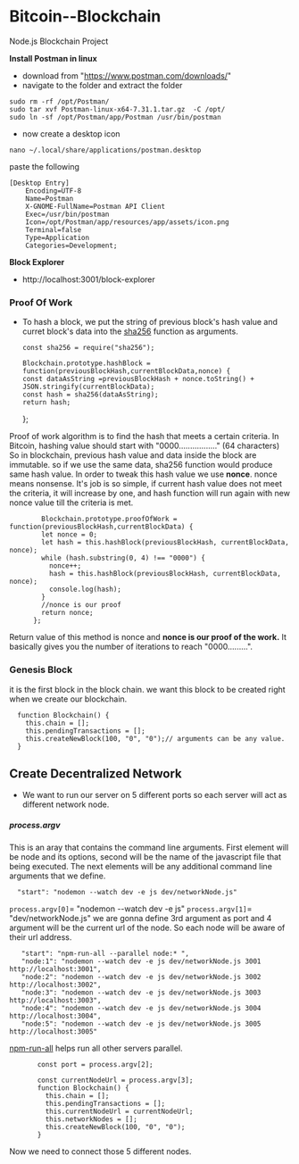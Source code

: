 # Bitcoin--Blockchain
Node.js Blockchain Project



**Install Postman in linux**
- download from "https://www.postman.com/downloads/"
- navigate to the folder and extract the folder
```
sudo rm -rf /opt/Postman/
sudo tar xvf Postman-linux-x64-7.31.1.tar.gz  -C /opt/
sudo ln -sf /opt/Postman/app/Postman /usr/bin/postman
```
- now create a desktop icon
```
nano ~/.local/share/applications/postman.desktop
```
paste the following
```
[Desktop Entry]
	Encoding=UTF-8
	Name=Postman
	X-GNOME-FullName=Postman API Client
	Exec=/usr/bin/postman
	Icon=/opt/Postman/app/resources/app/assets/icon.png
	Terminal=false
	Type=Application
	Categories=Development;
```
**Block Explorer**
- http://localhost:3001/block-explorer

### Proof Of Work
- To hash a block, we put the string of previous block's hash value and curret block's data into the [sha256](https://www.npmjs.com/package/sha256) function as arguments. 
 
      const sha256 = require("sha256");

      Blockchain.prototype.hashBlock = function(previousBlockHash,currentBlockData,nonce) {
      const dataAsString =previousBlockHash + nonce.toString() + JSON.stringify(currentBlockData);
      const hash = sha256(dataAsString);
      return hash;
    };
    
Proof of work algorithm is to find the hash that meets a certain criteria. In Bitcoin, hashing value should start with "0000................." (64 characters) So in blockchain, previous hash value and data inside the block are immutable. so if we use the same data, sha256 function would produce same hash value. In order to tweak this hash value we use **nonce**. nonce means nonsense. It's job is so simple, if current hash value does not meet the criteria, it will increase by one, and hash function will run again with new nonce value till the criteria is met.

            Blockchain.prototype.proofOfWork = function(previousBlockHash,currentBlockData) {
            let nonce = 0;
            let hash = this.hashBlock(previousBlockHash, currentBlockData, nonce);
            while (hash.substring(0, 4) !== "0000") {
              nonce++;
              hash = this.hashBlock(previousBlockHash, currentBlockData, nonce);
              console.log(hash);
            }
            //nonce is our proof
            return nonce;
          };
          
 Return value of this method is nonce and **nonce is our proof of the work.** It basically gives you the number of iterations to reach "0000.........". 
 
### Genesis Block
it is the first block in the block chain. we want this block to be created right when we create our blockchain. 

      function Blockchain() {
        this.chain = [];
        this.pendingTransactions = [];
        this.createNewBlock(100, "0", "0");// arguments can be any value.
      }

 ## Create Decentralized Network
 - We want to run our server on 5 different ports so each server will act as different network node.
 
 ##### process.argv
   This is an aray that contains the command line arguments. First element will be node and its options, second will be the name of the javascript file that being executed. The next elements will be any additional command line arguments that we define. 
     
      "start": "nodemon --watch dev -e js dev/networkNode.js"
`process.argv[0]`= "nodemon --watch dev -e js"
`process.argv[1]`= "dev/networkNode.js"
we are gonna define 3rd argument as port and 4 argument will be the current url of the node. So each node will be aware of their url address.

       "start": "npm-run-all --parallel node:* ",
       "node:1": "nodemon --watch dev -e js dev/networkNode.js 3001 http://localhost:3001",
       "node:2": "nodemon --watch dev -e js dev/networkNode.js 3002 http://localhost:3002",
       "node:3": "nodemon --watch dev -e js dev/networkNode.js 3003 http://localhost:3003",
       "node:4": "nodemon --watch dev -e js dev/networkNode.js 3004 http://localhost:3004",
       "node:5": "nodemon --watch dev -e js dev/networkNode.js 3005 http://localhost:3005"
 
 [npm-run-all](https://www.npmjs.com/package/npm-run-all) helps run all other servers parallel. 
  
           const port = process.argv[2];

           const currentNodeUrl = process.argv[3];
           function Blockchain() {
             this.chain = [];
             this.pendingTransactions = [];
             this.currentNodeUrl = currentNodeUrl;
             this.networkNodes = [];
             this.createNewBlock(100, "0", "0");
           }
   
   Now we need to connect those 5 different nodes. 
 
 

